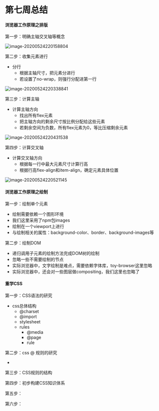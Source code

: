 # 第七周总结

#### 浏览器工作原理之排版

第一步：明确主轴交叉轴等概念

![image-20200524220158804](C:\Users\panliMa\AppData\Roaming\Typora\typora-user-images\image-20200524220158804.png)

第二步：收集元素进行

- 分行
  - 根据主轴尺寸，把元素分进行
  - 若设置了no-wrap，则强行分配进第一行

![image-20200524220338841](C:\Users\panliMa\AppData\Roaming\Typora\typora-user-images\image-20200524220338841.png)



第三步：计算主轴

- 计算主轴方向
  - 找出所有flex元素
  - 把主轴方向的剩余尺寸按比例分配给这些元素
  - 若剩余空间为负数，所有flex元素为0，等比压缩剩余元素

![image-20200524220431538](C:\Users\panliMa\AppData\Roaming\Typora\typora-user-images\image-20200524220431538.png)

第四步：计算交叉轴

- 计算交叉轴方向
  - 根据每一行中最大元素尺寸计算行高
  - 根据行高flex-align和item-align，确定元素具体位置

![image-20200524220521145](C:\Users\panliMa\AppData\Roaming\Typora\typora-user-images\image-20200524220521145.png)







#### 浏览器工作原理之绘制

第一步：绘制单个元素

- 绘制需要依赖一个图形环境
- 我们这里采用了npm包images
- 绘制在一个viewport上进行
- 与绘制相关的属性：background-color、border、background-images等

第二步：绘制DOM

- 递归调用子元素的绘制方法完成DOM树的绘制
- 忽略一些不需要绘制的节点
- 实际浏览器中，文字绘制是难点，需要依赖字体库，toy-browser这里忽略
- 实际浏览器中，还会对一些图层做compositing，我们这里也忽略了







#### 重学CSS

第一步：CSS语法的研究

- css总体结构
  - @charset
  - @import
  - stylesheet
  - rules
    - @media
    - @page
    - rule

第二步：css @ 规则的研究

- 

第三步：CSS规则的结构

第四步：初步构建CSS知识体系

第五步：

第六步：